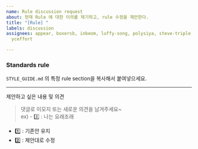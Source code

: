 ```yaml
---
name: Rule discussion request
about: 현재 Rule 에 대한 이의를 제기하고, rule 수정을 제안한다.
title: "[Rule] "
labels: discussion
assignees: appear, boxersb, inbeom, luffy-song, polysiya, steve-triple, torres-triple,
  yceffort

---
```


### Standards rule
`STYLE_GUIDE.md` 의 특정 rule section을 복사해서 붙여넣으세요.

----

제안하고 싶은 내용 및 의견

> 댓글로 이모지 또는 새로운 의견을 남겨주세요~  
> ex) - :three: : 나는 요래조래

- :one: : 기존안 유지
- :two: : 제안대로 수정
